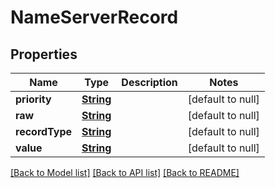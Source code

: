 # NameServerRecord
## Properties

Name | Type | Description | Notes
------------ | ------------- | ------------- | -------------
**priority** | [**String**](string) |  | [default to null]
**raw** | [**String**](string) |  | [default to null]
**recordType** | [**String**](string) |  | [default to null]
**value** | [**String**](string) |  | [default to null]

[[Back to Model list]](../README#documentation-for-models) [[Back to API list]](../README#documentation-for-api-endpoints) [[Back to README]](../README)


